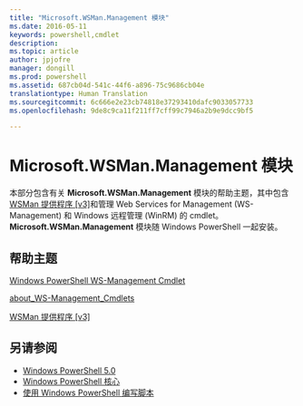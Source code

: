 ```yaml
---
title: "Microsoft.WSMan.Management 模块"
ms.date: 2016-05-11
keywords: powershell,cmdlet
description: 
ms.topic: article
author: jpjofre
manager: dongill
ms.prod: powershell
ms.assetid: 687cb04d-541c-44f6-a896-75c9686cb04e
translationtype: Human Translation
ms.sourcegitcommit: 6c666e2e23cb74818e37293410dafc9033057733
ms.openlocfilehash: 9de8c9ca11f211ff7cff99c7946a2b9e9dcc9bf5

---
```


# Microsoft.WSMan.Management 模块
本部分包含有关 **Microsoft.WSMan.Management** 模块的帮助主题，其中包含 [WSMan 提供程序 [v3]](https://technet.microsoft.com/en-us/library/4c3d8d36-4f7a-4211-996f-64110e4b2eb7)和管理 Web Services for Management (WS-Management) 和 Windows 远程管理 (WinRM) 的 cmdlet。 **Microsoft.WSMan.Management** 模块随 Windows PowerShell 一起安装。

## 帮助主题
[Windows PowerShell WS-Management Cmdlet](http://go.microsoft.com/fwlink/?LinkID=245863)

[about_WS-Management_Cmdlets](https://technet.microsoft.com/en-us/library/6ed3370a-ea10-45a5-9493-696aeace27ed)

[WSMan 提供程序 [v3]](https://technet.microsoft.com/en-us/library/4c3d8d36-4f7a-4211-996f-64110e4b2eb7)

## 另请参阅
- [Windows PowerShell 5.0](Windows-PowerShell-5.0.md)
- [Windows PowerShell 核心](https://technet.microsoft.com/en-us/library/4b75f1e4-f327-48f3-92ab-bf5435094d41)
- [使用 Windows PowerShell 编写脚本](../../getting-started/fundamental/Scripting-with-Windows-PowerShell.md)




<!--HONumber=Oct16_HO3-->


